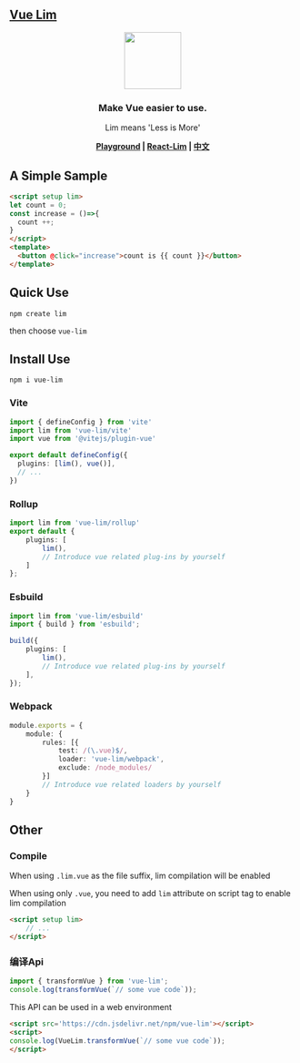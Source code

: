 <!--
 * @Author: chenzhongsheng
 * @Date: 2024-04-30 11:57:26
 * @Description: Coding something
-->

## [Vue Lim](https://github.com/lim-f/vue-lim)

<div align='center'>
    <img width='100' src='https://shiyix.cn/images/vue.svg'/>
    
### Make Vue easier to use.

Lim means 'Less is More'

**[Playground](https://lim-f.github.io/playground) | [React-Lim](https://github.com/lim-f/react-lim) | [中文](https://github.com/lim-f/vue-lim/blob/master/README.cn.md)**

</div>




## A Simple Sample

```html
<script setup lim>
let count = 0;
const increase = ()=>{
  count ++;
}
</script>
<template>
  <button @click="increase">count is {{ count }}</button>
</template>
```

## Quick Use

```
npm create lim
```

then choose `vue-lim`

## Install Use

```
npm i vue-lim
```

### Vite

```ts
import { defineConfig } from 'vite'
import lim from 'vue-lim/vite'
import vue from '@vitejs/plugin-vue'

export default defineConfig({
  plugins: [lim(), vue()],
  // ...
})
```

### Rollup

```ts
import lim from 'vue-lim/rollup'
export default {
    plugins: [
        lim(),
        // Introduce vue related plug-ins by yourself
    ]
};
```

### Esbuild

```ts
import lim from 'vue-lim/esbuild'
import { build } from 'esbuild';

build({
    plugins: [
        lim(),
        // Introduce vue related plug-ins by yourself
    ],
});
```

### Webpack

```ts
module.exports = {
    module: {
        rules: [{
            test: /(\.vue)$/,
            loader: 'vue-lim/webpack',
            exclude: /node_modules/
        }]
        // Introduce vue related loaders by yourself
    }
}
```

## Other

### Compile

When using `.lim.vue` as the file suffix, lim compilation will be enabled

When using only `.vue`, you need to add `lim` attribute on script tag to enable lim compilation

```html
<script setup lim>
    // ...
</script>
```

### 编译Api

```js
import { transformVue } from 'vue-lim';
console.log(transformVue(`// some vue code`));
```

This API can be used in a web environment

```html
<script src='https://cdn.jsdelivr.net/npm/vue-lim'></script>
<script>
console.log(VueLim.transformVue(`// some vue code`));
</script>
```



